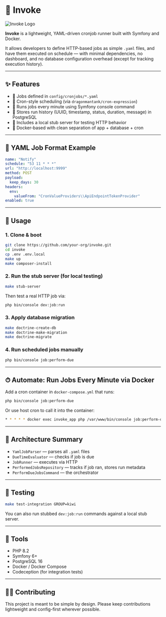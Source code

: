 # 🚀 Invoke

![Invoke Logo](https://i.imgur.com/HfXxZso.png)


**Invoke** is a lightweight, YAML-driven cronjob runner built with Symfony and Docker.

It allows developers to define HTTP-based jobs as simple `.yaml` files, and have them executed on schedule — with minimal dependencies, no dashboard, and no database configuration overhead (except for tracking execution history).

---

## ✨ Features

- 🧾 Jobs defined in `config/cronjobs/*.yaml`
- 📆 Cron-style scheduling (via `dragonmantank/cron-expression`)
- 🔄 Runs jobs every minute using Symfony console command
- 💾 Stores run history (UUID, timestamp, status, duration, message) in PostgreSQL
- 🧪 Includes a local stub server for testing HTTP behavior
- 🐳 Docker-based with clean separation of app + database + cron

---

## 📁 YAML Job Format Example

```yaml
name: "Notify"
schedule: "53 11 * * *"
url: "http://localhost:9999"
method: POST
payload:
  keep_days: 30
headers:
  env:
    valueFrom: "CronValueProviders\\ApiEndpointTokenProvider"
enabled: true
````

---

## 🚀 Usage

### 1. Clone & boot

```bash
git clone https://github.com/your-org/invoke.git
cd invoke
cp .env .env.local
make up
make composer-install
```

### 2. Run the stub server (for local testing)

```bash
make stub-server
```

Then test a real HTTP job via:

```bash
php bin/console dev:job:run
```

### 3. Apply database migration

```bash
make doctrine-create-db
make doctrine-make-migration
make doctrine-migrate
```

### 4. Run scheduled jobs manually

```bash
php bin/console job:perform-due
```

---

## ⏱ Automate: Run Jobs Every Minute via Docker

Add a cron container in `docker-compose.yml` that runs:

```bash
php bin/console job:perform-due
```

Or use host cron to call it into the container:

```bash
* * * * * docker exec invoke_app php /var/www/bin/console job:perform-due
```

---

## 🧠 Architecture Summary

* `YamlJobParser` — parses all `.yaml` files
* `DueTimeEvaluator` — checks if job is due
* `JobRunner` — executes via HTTP
* `PerformedJobsRepository` — tracks if job ran, stores run metadata
* `PerformDueJobsCommand` — the orchestrator

---

## 🧪 Testing

```bash
make test-integration GROUP=kiwi
```

You can also run stubbed `dev:job:run` commands against a local stub server.

---

## 🧰 Tools

* PHP 8.2
* Symfony 6+
* PostgreSQL 16
* Docker / Docker Compose
* Codeception (for integration tests)

---

## 🧑‍💻 Contributing

This project is meant to be simple by design. Please keep contributions lightweight and config-first wherever possible.
